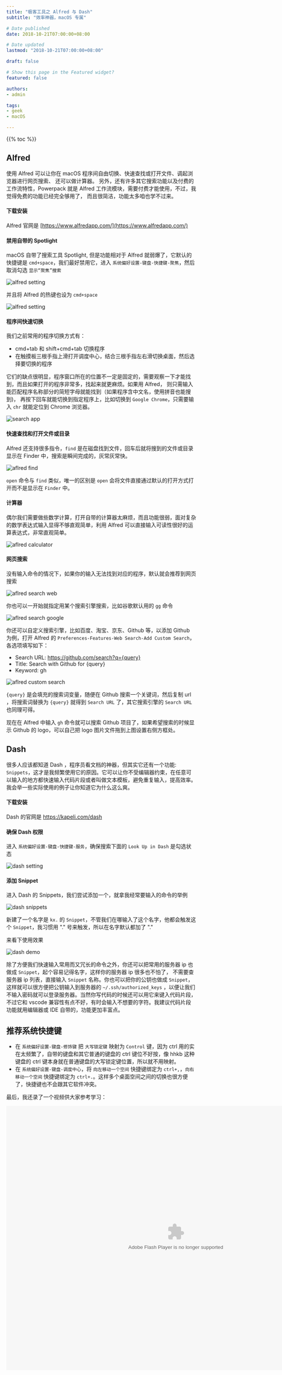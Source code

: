 ```yaml
---
title: "极客工具之 Alfred 与 Dash"
subtitle: "效率神器，macOS 专属"

# Date published
date: 2018-10-21T07:00:00+08:00

# Date updated
lastmod: "2018-10-21T07:00:00+08:00"

draft: false

# Show this page in the Featured widget?
featured: false

authors:
- admin

tags:
- geek
- macOS

---
```


{{% toc %}}


## Alfred
使用 Alfred 可以让你在 macOS 程序间自由切换、快速查找或打开文件、调起浏览器进行网页搜索、 还可以做计算器。 另外，还有许多其它搜索功能以及付费的工作流特性，Powerpack 就是 Alfred 工作流模块，需要付费才能使用，不过，我觉得免费的功能已经完全够用了， 而且很简洁，功能太多咱也学不过来。
#### 下载安装
Alfred 官网是 [https://www.alfredapp.com/](https://www.alfredapp.com/)
#### 禁用自带的 Spotlight
macOS 自带了搜索工具 Spotlight, 但是功能相对于 Alfred 就弱爆了，它默认的快捷键是 `cmd+space`，我们最好禁用它，进入 `系统偏好设置-键盘-快捷键-聚焦`，然后取消勾选 `显示“聚焦”搜索`

![alfred setting](https://res.cloudinary.com/imroc/image/upload/v1540031377/blog/geek/alfred-disable-spotlight.png)

并且将 Alfred 的热键也设为 `cmd+space`

![alfred setting](https://res.cloudinary.com/imroc/image/upload/v1540031375/blog/geek/alfred-setting.png)
#### 程序间快速切换
我们之前常用的程序切换方式有：
- cmd+tab 和 shift+cmd+tab 切换程序
- 在触摸板三根手指上滑打开调度中心，结合三根手指左右滑切换桌面，然后选择要切换的程序

它们的缺点很明显，程序窗口所在的位置不一定是固定的，需要观察一下才能找到，而且如果打开的程序非常多，找起来就更麻烦。如果用 Alfred， 则只需输入能匹配程序名称部分的简短字母就能找到（如果程序含中文名，使用拼音也能搜到)， 再按下回车就能切换到指定程序上，比如切换到 `Google Chrome`，只需要输入 `chr` 就能定位到 Chrome 浏览器。

![search app](https://res.cloudinary.com/imroc/image/upload/v1540031373/blog/geek/alfred-search-app.png)

#### 快速查找和打开文件或目录
Alfred 还支持很多指令，`find` 是在磁盘找到文件，回车后就将搜到的文件或目录显示在 Finder 中，搜索是瞬间完成的，灰常灰常快。

![aflred find](https://res.cloudinary.com/imroc/image/upload/v1540031373/blog/geek/alfred-find.png)

`open` 命令与 `find` 类似，唯一的区别是 `open` 会将文件直接通过默认的打开方式打开而不是显示在 `Finder` 中。

#### 计算器
偶尔我们需要做些数学计算，打开自带的计算器太麻烦，而且功能很弱，面对复杂的数学表达式输入显得不够直观简单，利用 Alfred 可以直接输入可读性很好的运算表达式，非常直观简单。

![aflred calculator](https://res.cloudinary.com/imroc/image/upload/v1540031373/blog/geek/alfred-calculator.png)

#### 网页搜索
没有输入命令的情况下，如果你的输入无法找到对应的程序，默认就会推荐到网页搜索

![aflred search web](https://res.cloudinary.com/imroc/image/upload/v1540031376/blog/geek/alfred-search-web.png)

你也可以一开始就指定用某个搜索引擎搜索，比如谷歌默认用的 `gg` 命令

![aflred search google](https://res.cloudinary.com/imroc/image/upload/v1540031373/blog/geek/alfred-search-google.png)

你还可以自定义搜索引擎，比如百度、淘宝、京东、Github 等，以添加 Github 为例，打开 Alfred 的 `Preferences-Features-Web Search-Add Custom Search`， 各选项填写如下：

- Search URL: https://github.com/search?q={query}
- Title: Search with Github for {query}
- Keyword: gh

![aflred custom search](https://res.cloudinary.com/imroc/image/upload/v1540031374/blog/geek/alfred-custom-search.png)

`{query}` 是会填充的搜索词变量，随便在 Github 搜索一个关键词，然后复制 url ，将搜索词替换为 `{query}` 就得到 `Search URL` 了，其它搜索引擎的 `Search URL` 也同理可得。

现在在 Alfred 中输入 `gh` 命令就可以搜索 Github 项目了，如果希望搜索的时候显示 Github 的 logo，可以自己把 logo 图片文件拖到上图设置右侧方框处。

## Dash
很多人应该都知道 Dash ，程序员看文档的神器，但其实它还有一个功能: `Snippets`，这才是我频繁使用它的原因。它可以让你不受编辑器约束，在任意可以输入的地方都快速输入代码片段或者叫做文本模板，避免重复输入，提高效率。我会举一些实际使用的例子让你知道它为什么这么爽。

#### 下载安装
Dash 的官网是 https://kapeli.com/dash

#### 确保 Dash 权限
进入 `系统偏好设置-键盘-快捷键-服务`，确保搜索下面的 `Look Up in Dash` 是勾选状态

![dash setting](https://res.cloudinary.com/imroc/image/upload/v1540031374/blog/geek/dash-setting.png)

#### 添加 Snippet
进入 Dash 的 Snippets，我们尝试添加一个，就拿我经常要输入的命令的举例

![dash snippets](https://res.cloudinary.com/imroc/image/upload/v1540031375/blog/geek/dash-snippets.png)

新建了一个名字是 `kx.` 的 `Snippet`，不管我们在哪输入了这个名字，他都会触发这个 `Snippet`，我习惯用 "." 号来触发，所以在名字默认都加了 "."

来看下使用效果

![dash demo](https://res.cloudinary.com/imroc/image/upload/v1540031374/blog/geek/dash-demo.gif)

除了方便我们快速输入常用而又冗长的命令之外，你还可以把常用的服务器 ip 也做成 `Snippet`，起个容易记得名字，这样你的服务器 ip 很多也不怕了， 不需要查服务器 ip 列表，直接输入 `Snippet` 名称。你也可以把你的公钥也做成 `Snippet`，这样就可以很方便把公钥输入到服务器的 `~/.ssh/authorized_keys` ，以便让我们不输入密码就可以登录服务器。当然你写代码的时候还可以用它来键入代码片段，不过它和 vscode 兼容性有点不好，有时会输入不想要的字符。我建议代码片段功能就用编辑器或 IDE 自带的，功能更加丰富点。

## 推荐系统快捷键
- 在 `系统偏好设置-键盘-修饰键` 把 `大写锁定键` 映射为 `Control` 键，因为 ctrl 用的实在太频繁了，自带的键盘和其它普通的键盘的 ctrl 键位不好按，像 hhkb 这种键盘的 ctrl 键本身就在普通键盘的大写锁定键位置，所以就不用映射。
- 在 `系统偏好设置-键盘-调度中心`，将 `向左移动一个空间` 快捷键绑定为 `ctrl+,`，`向右移动一个空间` 快捷键绑定为 `ctrl+.`。这样多个桌面空间之间的切换也很方便了，快捷键也不会跟其它软件冲突。


最后，我还录了一个视频供大家参考学习：

<embed src="https://imgcache.qq.com/tencentvideo_v1/playerv3/TPout.swf?max_age=86400&v=20161117&vid=f075714x4s9&auto=0" allowFullScreen="true" quality="high" width="900" height="700" align="middle" allowScriptAccess="always" type="application/x-shockwave-flash"></embed>